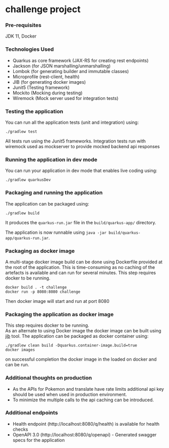 # challenge project

### Pre-requisites
JDK 11, Docker

### Technologies Used
- Quarkus as core framework (JAX-RS for creating rest endpoints)
- Jackson (for JSON marshalling/unmarshalling)
- Lombok (for generating builder and immutable classes)
- Microprofile (rest-client, health)
- JIB (for generating docker images)
- Junit5 (Testing framework)
- Mockito (Mocking during testing)
- Wiremock (Mock server used for integration tests)

### Testing the application
You can run all the application tests (unit and integration) using:
```shell script
./gradlew test
```
All tests run using the Junit5 frameworks.
Integration tests run with wiremock used as mockserver to provide mocked backend api responses 

### Running the application in dev mode
You can run your application in dev mode that enables live coding using:
```shell script
./gradlew quarkusDev
```

### Packaging and running the application
The application can be packaged using:
```shell script
./gradlew build
```
It produces the `quarkus-run.jar` file in the `build/quarkus-app/` directory.

The application is now runnable using `java -jar build/quarkus-app/quarkus-run.jar`.

### Packaging as docker image
A multi-stage docker image build can be done using Dockerfile provided at the root of the application. 
This is time-consuming as no caching of the artefacts is available and can run for several minutes.
This step requires docker to be running.

```shell script
docker build . -t challenge
docker run -p 8080:8080 challenge
```
Then docker image will start and run at port 8080


### Packaging the application as docker image
This step requires docker to be running.  
As an alternate to using Docker image the docker image can be built using [jib](https://github.com/GoogleContainerTools/jib) tool.
The application can be packaged as docker container using:

```shell script
./gradlew clean build -Dquarkus.container-image.build=true
docker images
```
on successful completion the docker image in the loaded on docker and can be run.

### Additional thoughts on production
- As the APIs for Pokemon and translate have rate limits additional api key should be used when used in production environment.
- To minimize the multiple calls to the api caching can be introduced.

### Additional endpoints
- Health endpoint (http://localhost:8080/q/health) is available for health checks
- OpenAPI 3.0 (http://localhost:8080/q/openapi) - Generated swagger specs for the application
